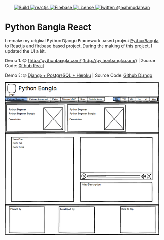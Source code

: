 <p align="center">
    <a href="/">
        <img src="https://img.shields.io/badge/build-passing-brightgreen.svg" alt="Build" />
    </a>
    <a href="https://reactjs.org">
        <img src="https://img.shields.io/badge/react-16.8.2-blue.svg" alt="reactjs" />
    </a>
    <a href="https://firebase.google.com">
        <img src="https://img.shields.io/badge/firebase-5.8.2-orange.svg" alt="Firebase" />
    </a>
    <a href="https://github.com/mahmudahsan/python-bangla-react/blob/master/LICENSE">
        <img src="https://img.shields.io/badge/license-MIT-blue.svg" alt="License" />
    </a>
    <a href="https://twitter.com/mahmudahsan">
        <img src="https://img.shields.io/badge/contact%40-mahmudahsan-red.svg" alt="Twitter: @mahmudahsan" />
    </a>
</p>


# Python Bangla React
I remake my original Python Django Framework based project [PythonBangla](https://github.com/mahmudahsan/pythonbangla.com) to Reactjs and firebase based project. During the making of this project, I updated the UI a bit. 

Demo 1: 😎 [http://pythonbangla.com/](http://pythonbangla.com/) | Source Code: [Github React](https://github.com/mahmudahsan/python-bangla-react)

Demo 2: 🤓 [Django + PostgreSQL + Heroku](https://pb-947583-bn474.herokuapp.com) | Source Code: [Github Django](https://github.com/mahmudahsan/pythonbangla.com)


<p align="center">
    <img src="Resources/Mockup.png" alt="Mockup" height="500" />
</p>

